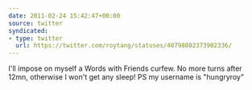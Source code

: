 ```yaml
---
date: 2011-02-24 15:42:47+00:00
source: twitter
syndicated:
- type: twitter
  url: https://twitter.com/roytang/statuses/40798802373902336/
---
```


I'll impose on myself a Words with Friends curfew. No more turns after 12mn, otherwise I won't get any sleep! PS my username is "hungryroy"